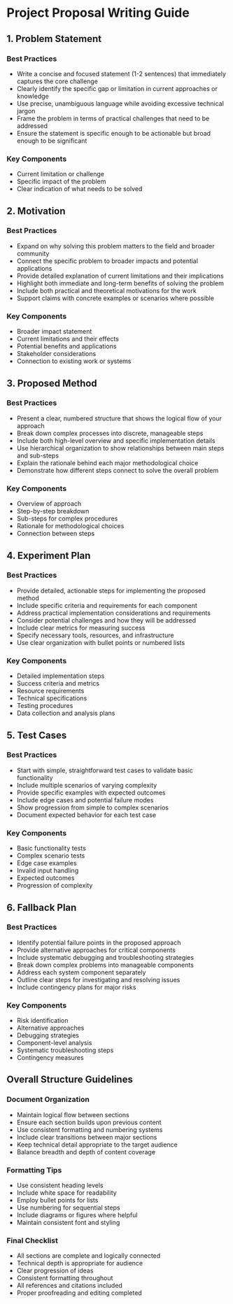 # Project Proposal Writing Guide

## 1. Problem Statement
### Best Practices
* Write a concise and focused statement (1-2 sentences) that immediately captures the core challenge
* Clearly identify the specific gap or limitation in current approaches or knowledge
* Use precise, unambiguous language while avoiding excessive technical jargon
* Frame the problem in terms of practical challenges that need to be addressed
* Ensure the statement is specific enough to be actionable but broad enough to be significant

### Key Components
* Current limitation or challenge
* Specific impact of the problem
* Clear indication of what needs to be solved

## 2. Motivation
### Best Practices
* Expand on why solving this problem matters to the field and broader community
* Connect the specific problem to broader impacts and potential applications
* Provide detailed explanation of current limitations and their implications
* Highlight both immediate and long-term benefits of solving the problem
* Include both practical and theoretical motivations for the work
* Support claims with concrete examples or scenarios where possible

### Key Components
* Broader impact statement
* Current limitations and their effects
* Potential benefits and applications
* Stakeholder considerations
* Connection to existing work or systems

## 3. Proposed Method
### Best Practices
* Present a clear, numbered structure that shows the logical flow of your approach
* Break down complex processes into discrete, manageable steps
* Include both high-level overview and specific implementation details
* Use hierarchical organization to show relationships between main steps and sub-steps
* Explain the rationale behind each major methodological choice
* Demonstrate how different steps connect to solve the overall problem

### Key Components
* Overview of approach
* Step-by-step breakdown
* Sub-steps for complex procedures
* Rationale for methodological choices
* Connection between steps

## 4. Experiment Plan
### Best Practices
* Provide detailed, actionable steps for implementing the proposed method
* Include specific criteria and requirements for each component
* Address practical implementation considerations and requirements
* Consider potential challenges and how they will be addressed
* Include clear metrics for measuring success
* Specify necessary tools, resources, and infrastructure
* Use clear organization with bullet points or numbered lists

### Key Components
* Detailed implementation steps
* Success criteria and metrics
* Resource requirements
* Technical specifications
* Testing procedures
* Data collection and analysis plans

## 5. Test Cases
### Best Practices
* Start with simple, straightforward test cases to validate basic functionality
* Include multiple scenarios of varying complexity
* Provide specific examples with expected outcomes
* Include edge cases and potential failure modes
* Show progression from simple to complex scenarios
* Document expected behavior for each test case

### Key Components
* Basic functionality tests
* Complex scenario tests
* Edge case examples
* Invalid input handling
* Expected outcomes
* Progression of complexity

## 6. Fallback Plan
### Best Practices
* Identify potential failure points in the proposed approach
* Provide alternative approaches for critical components
* Include systematic debugging and troubleshooting strategies
* Break down complex problems into manageable components
* Address each system component separately
* Outline clear steps for investigating and resolving issues
* Include contingency plans for major risks

### Key Components
* Risk identification
* Alternative approaches
* Debugging strategies
* Component-level analysis
* Systematic troubleshooting steps
* Contingency measures

## Overall Structure Guidelines
### Document Organization
* Maintain logical flow between sections
* Ensure each section builds upon previous content
* Use consistent formatting and numbering systems
* Include clear transitions between major sections
* Keep technical detail appropriate to the target audience
* Balance breadth and depth of content coverage

### Formatting Tips
* Use consistent heading levels
* Include white space for readability
* Employ bullet points for lists
* Use numbering for sequential steps
* Include diagrams or figures where helpful
* Maintain consistent font and styling

### Final Checklist
* All sections are complete and logically connected
* Technical depth is appropriate for audience
* Clear progression of ideas
* Consistent formatting throughout
* All references and citations included
* Proper proofreading and editing completed

